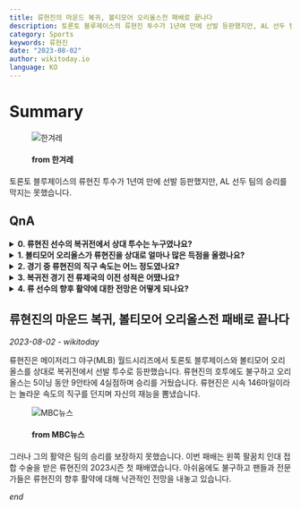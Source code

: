 ```yaml
---
title: 류현진의 마운드 복귀, 볼티모어 오리올스전 패배로 끝나다
description: 토론토 블루제이스의 류현진 투수가 1년여 만에 선발 등판했지만, AL 선두 팀의 승리를 막지는 못했습니다.
category: Sports
keywords: 류현진
date: "2023-08-02"
author: wikitoday.io
language: KO
---
```


# Summary

<figure>
        <img src="https://flexible.img.hani.co.kr/flexible/normal/970/652/imgdb/original/2023/0802/20230802501164.jpg" alt="한겨레" />
    <figcaption>
        <h4> from 한겨레</h4>
    </figcaption>
</figure>

토론토 블루제이스의 류현진 투수가 1년여 만에 선발 등판했지만, AL 선두 팀의 승리를 막지는 못했습니다.

## QnA

<details>
    <summary><b>0. 류현진 선수의 복귀전에서 상대 투수는 누구였나요?</b></summary>
    류현진이 볼티모어 오리올스를 상대로 투구했습니다.
</details>

<details>
    <summary><b>1. 볼티모어 오리올스가 류현진을 상대로 얼마나 많은 득점을 올렸나요?</b></summary>
    볼티모어 오리올스는 류현진을 상대로 4득점을 올렸습니다.
</details>

<details>
    <summary><b>2. 경기 중 류현진의 직구 속도는 어느 정도였나요?</b></summary>
    류현진의 직구는 최고 시속 146마일이라는 놀라운 속도를 기록했습니다.
</details>

<details>
    <summary><b>3. 복귀전 경기 전 류제국의 이전 성적은 어땠나요?</b></summary>
    류 선수는 왼쪽 팔꿈치 인대 접합 수술로 1년 넘게 경기에 나서지 못했습니다.
</details>

<details>
    <summary><b>4. 류 선수의 향후 활약에 대한 전망은 어떻게 되나요?</b></summary>
    패배에도 불구하고 팬들과 전문가들은 류제국의 향후 활약에 대해 낙관적인 전망을 내놓고 있습니다.
</details>

## 류현진의 마운드 복귀, 볼티모어 오리올스전 패배로 끝나다

_2023-08-02 - wikitoday_

류현진은 메이저리그 야구(MLB) 월드시리즈에서 토론토 블루제이스와 볼티모어 오리올스를 상대로 복귀전에서 선발 투수로 등판했습니다. 류현진의 호투에도 불구하고 오리올스는 5이닝 동안 9안타에 4실점하며 승리를 거뒀습니다. 류현진은 시속 146마일이라는 놀라운 속도의 직구를 던지며 자신의 재능을 뽐냈습니다.

<figure>
    <img src="https://image.imnews.imbc.com/news/2023/sports/article/__icsFiles/afieldfile/2023/08/02/y230802-3.jpg" alt="MBC뉴스" />
    <figcaption>
        <h4> from MBC뉴스</h4>
    </figcaption>
</figure>

그러나 그의 활약은 팀의 승리를 보장하지 못했습니다. 이번 패배는 왼쪽 팔꿈치 인대 접합 수술을 받은 류현진의 2023시즌 첫 패배였습니다. 아쉬움에도 불구하고 팬들과 전문가들은 류현진의 향후 활약에 대해 낙관적인 전망을 내놓고 있습니다.

_end_
